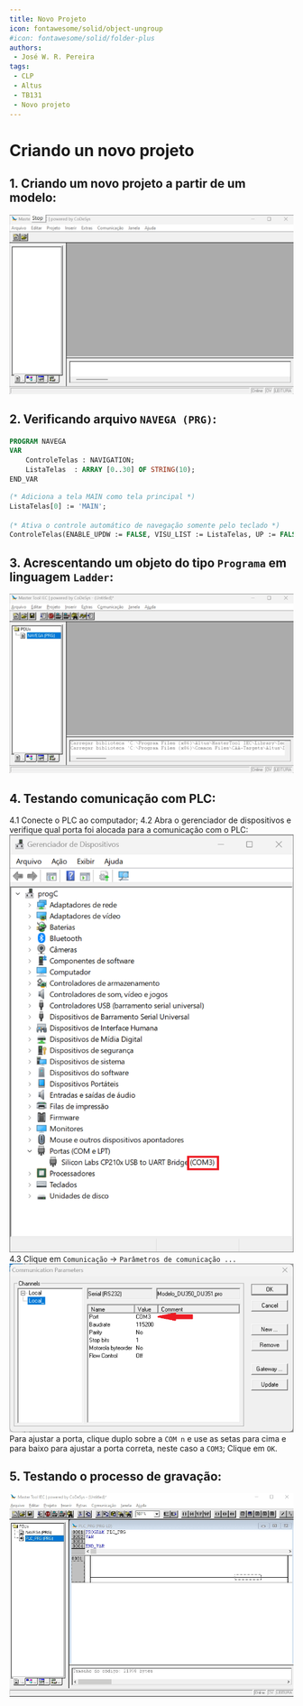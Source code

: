 ```yaml
---
title: Novo Projeto
icon: fontawesome/solid/object-ungroup
#icon: fontawesome/solid/folder-plus
authors:
 - José W. R. Pereira
tags:
 - CLP
 - Altus
 - TB131
 - Novo projeto
---
```


# Criando un novo projeto

## 1. Criando um novo projeto a partir de um modelo: 

![Novo Projeto](./gif/h1-1_1-novo.gif)


## 2. Verificando arquivo `NAVEGA (PRG)`:


``` Pascal
PROGRAM NAVEGA
VAR
	ControleTelas : NAVIGATION;
	ListaTelas 	: ARRAY [0..30] OF STRING(10);
END_VAR
```

``` Pascal
(* Adiciona a tela MAIN como tela principal *)
ListaTelas[0] := 'MAIN';

(* Ativa o controle automático de navegação somente pelo teclado *)
ControleTelas(ENABLE_UPDW := FALSE, VISU_LIST := ListaTelas, UP := FALSE , DOWN := FALSE);
```


## 3. Acrescentando um objeto do tipo `Programa` em linguagem `Ladder`: 

![Acrescentar Objeto - Diagrama Ladder](./gif/h1-1_3-add_obj-plc_prg.gif)



## 4. Testando comunicação com PLC:

4.1 Conecte o PLC ao computador;
4.2 Abra o gerenciador de dispositivos e verifique qual porta foi alocada para a comunicação com o PLC:
![Gerenciador de dispositivos - Windows](img/h1-1_4_2-gerenciado_dispositivos_com3.png)
4.3 Clique em `Comunicação` -> `Parâmetros de comunicação ...`
![Parâmetros de comunicação](img/h1-1_4_3-com3.png)
	Para ajustar a porta, 
	clique duplo sobre a `COM n` e use as setas para cima e para baixo 
	para ajustar a porta correta, neste caso a `COM3`;
	Clique em `OK`.

## 5. Testando o processo de gravação:

![Conectando e gravando](gif/h1-1_5-com_login.gif)


